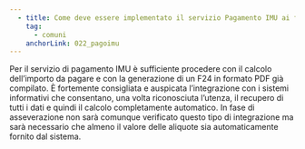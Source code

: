 ```yaml
---
  - title: Come deve essere implementato il servizio Pagamento IMU ai fini del superamento dei controlli tecnici in fase di asseverazione?
    tag:
      - comuni
    anchorLink: 022_pagoimu
---
```


Per il servizio di pagamento IMU è sufficiente procedere con il calcolo dell’importo da pagare e con la generazione di un F24 in formato PDF già compilato.
È fortemente consigliata e auspicata l’integrazione con i sistemi informativi che consentano, una volta riconosciuta l’utenza, il recupero di tutti i dati e quindi il calcolo completamente automatico. In fase di asseverazione non sarà comunque verificato questo tipo di integrazione ma sarà necessario che almeno il valore delle aliquote sia automaticamente fornito dal sistema.
